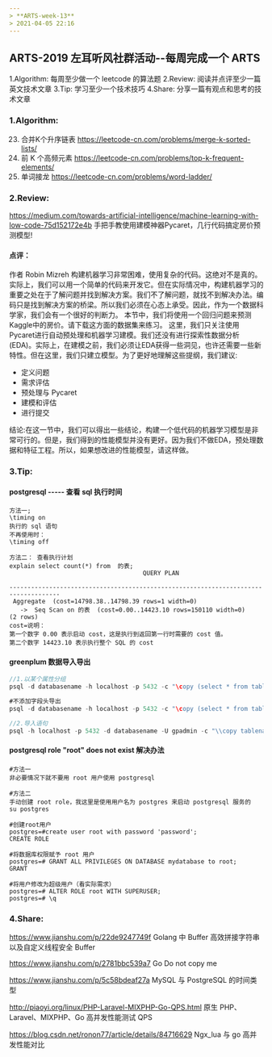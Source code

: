 ```yaml
---
> **ARTS-week-13**
> 2021-04-05 22:16
---
```



## ARTS-2019 左耳听风社群活动--每周完成一个 ARTS
1.Algorithm: 每周至少做一个 leetcode 的算法题
2.Review: 阅读并点评至少一篇英文技术文章
3.Tip: 学习至少一个技术技巧
4.Share: 分享一篇有观点和思考的技术文章

### 1.Algorithm:

23. 合并K个升序链表 https://leetcode-cn.com/problems/merge-k-sorted-lists/
347. 前 K 个高频元素 https://leetcode-cn.com/problems/top-k-frequent-elements/
127. 单词接龙 https://leetcode-cn.com/problems/word-ladder/

### 2.Review:

https://medium.com/towards-artificial-intelligence/machine-learning-with-low-code-75d152172e4b
手把手教使用建模神器Pycaret，几行代码搞定房价预测模型!
        

#### 点评：

作者 Robin Mizreh 构建机器学习非常困难，使用复杂的代码。这绝对不是真的。实际上，我们可以用一个简单的代码来开发它。但在实际情况中，构建机器学习的重要之处在于了解问题并找到解决方案。我们不了解问题，就找不到解决办法。编码只是找到解决方案的桥梁。所以我们必须在心态上承受。因此，作为一个数据科学家，我们会有一个很好的判断力。 本节中，我们将使用一个回归问题来预测Kaggle中的房价。请下载这方面的数据集来练习。 这里，我们只关注使用Pycaret进行自动预处理和机器学习建模。我们还没有进行探索性数据分析(EDA)。实际上，在建模之前，我们必须让EDA获得一些洞见，也许还需要一些新特性。但在这里，我们只建立模型。为了更好地理解这些提纲，我们建议:  
- 定义问题
- 需求评估
- 预处理与 Pycaret
- 建模和评估
- 进行提交

结论:在这一节中，我们可以得出一些结论，构建一个低代码的机器学习模型是非常可行的。但是，我们得到的性能模型并没有更好。因为我们不做EDA，预处理数据和特征工程。所以，如果想改进的性能模型，请这样做。

### 3.Tip:

#### postgresql ----- 查看 sql 执行时间

```shell
方法一;
\timing on
执行的 sql 语句
不再使用时：
\timing off

方法二： 查看执行计划
explain select count(*) from  的表;
                                     QUERY PLAN                                     
------------------------------------------------------------------------------------
 Aggregate  (cost=14798.38..14798.39 rows=1 width=0)
   ->  Seq Scan on 的表  (cost=0.00..14423.10 rows=150110 width=0)
(2 rows)
cost=说明：
第一个数字 0.00 表示启动 cost，这是执行到返回第一行时需要的 cost 值。
第二个数字 14423.10 表示执行整个 SQL 的 cost
```

#### greenplum 数据导入导出

```java
//1.以某个属性分组
psql -d databasename -h localhost -p 5432 -c "\copy (select * from tablename limit 10000) to /tmp/my_data2.csv with csv header delimiter '|' "

#不添加字段头导出
psql -d databasename -h localhost -p 5432 -c "\copy (select * from tablename limit 10000) to /tmp/my_data2.csv with csv delimiter '|' "

//2.导入语句
psql -h localhost -p 5432 -d databasename -U gpadmin -c "\\copy tablename FROM '/tmp/my_data.csv' with DELIMITER as '|' NULL as 'null string' "
```



#### postgresql role "root" does not exist 解决办法

```shell
#方法一
非必要情况下就不要用 root 用户使用 postgresql

#方法二
手动创建 root role，我这里是使用用户名为 postgres 来启动 postgresql 服务的
su postgres

#创建root用户
postgres=#create user root with password 'password';    
CREATE ROLE

#将数据库权限赋予 root 用户
postgres=# GRANT ALL PRIVILEGES ON DATABASE mydatabase to root;
GRANT

#将用户修改为超级用户（看实际需求）
postgres=# ALTER ROLE root WITH SUPERUSER;
postgres=# \q
```


### 4.Share:

https://www.jianshu.com/p/22de9247749f
Golang 中 Buffer 高效拼接字符串以及自定义线程安全 Buffer

https://www.jianshu.com/p/2781bbc539a7
Go Do not copy me

https://www.jianshu.com/p/5c58bdeaf27a
MySQL 与 PostgreSQL 的时间类型

http://piaoyi.org/linux/PHP-Laravel-MIXPHP-Go-QPS.html
原生 PHP、Laravel、MIXPHP、Go 高并发性能测试 QPS

https://blog.csdn.net/ronon77/article/details/84716629
Ngx_lua 与 go 高并发性能对比